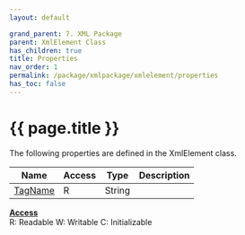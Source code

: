 ```yaml
---
layout: default

grand_parent: 7. XML Package
parent: XmlElement Class
has_children: true
title: Properties
nav_order: 1
permalink: /package/xmlpackage/xmlelement/properties
has_toc: false
---
```

# {{ page.title }}

The following properties are defined in the XmlElement class.

|Name       | Access | Type   | Description |
|----------	|--------|--------|-------------|
| [TagName](/package/xmlpackage/xmlelement/properties/tagname) | R | String |

<u><b>Access</b></u><br>
R: Readable
W: Writable
C: Initializable
